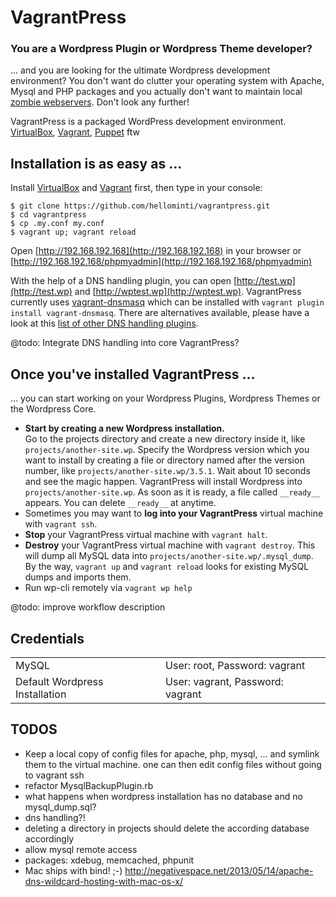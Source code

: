 # VagrantPress

### You are a Wordpress Plugin or Wordpress Theme developer?

... and you are looking for the ultimate Wordpress development environment? You don't want do clutter
your operating system with Apache, Mysql and PHP packages and you actually don't want to maintain 
local [zombie webservers](http://en.wikipedia.org/wiki/Zombie_computer). Don't look any further!


VagrantPress is a packaged WordPress development environment. 
[VirtualBox](https://www.virtualbox.org/), 
[Vagrant](http://www.vagrantup.com/), 
[Puppet](https://puppetlabs.com/puppet/what-is-puppet/) ftw


## Installation is as easy as ...

Install [VirtualBox](https://www.virtualbox.org/wiki/Downloads) and [Vagrant](http://downloads.vagrantup.com/) first,
then type in your console:

```
$ git clone https://github.com/hellominti/vagrantpress.git
$ cd vagrantpress
$ cp .my.conf my.conf
$ vagrant up; vagrant reload
```

Open [http://192.168.192.168](http://192.168.192.168) in your browser or [http://192.168.192.168/phpmyadmin](http://192.168.192.168/phpmyadmin)

With the help of a DNS handling plugin, you can open  [http://test.wp](http://test.wp) 
and [http://wptest.wp](http://wptest.wp). VagrantPress currently uses [vagrant-dnsmasq](https://github.com/mattes/vagrant-dnsmasq)
which can be installed with ```vagrant plugin install vagrant-dnsmasq```. There are alternatives available, please have a look at this 
[list of other DNS handling plugins](https://github.com/mitchellh/vagrant/wiki/Available-Vagrant-Plugins#local-domain-resolution).

@todo: Integrate DNS handling into core VagrantPress?

## Once you've installed VagrantPress ...

... you can start working on your Wordpress Plugins, Wordpress Themes or the Wordpress Core.

 * __Start by creating a new Wordpress installation.__  
   Go to the projects directory and create a new directory inside it, like ```projects/another-site.wp```. 
   Specify the Wordpress version which you want to install by creating a file or directory named after 
   the version number, like ```projects/another-site.wp/3.5.1```. Wait about 10 seconds and see the magic happen. 
   VagrantPress will install Wordpress into ```projects/another-site.wp```. As soon as it is ready,
   a file called ```__ready__``` appears. You can delete ```__ready__``` at anytime.
 * Sometimes you may want to __log into your VagrantPress__ virtual machine with ```vagrant ssh```.
 * __Stop__ your VagrantPress virtual machine with ```vagrant halt```. 
 * __Destroy__ your VagrantPress virtual machine with ```vagrant destroy```. This will dump all MySQL data
   into ```projects/another-site.wp/.mysql_dump```. By the way, ```vagrant up``` and ```vagrant reload```
   looks for existing MySQL dumps and imports them.
 * Run wp-cli remotely via ```vagrant wp help```

@todo: improve workflow description


## Credentials

<table>
  <tr>
    <td>MySQL</td>
    <td>User: root, Password: vagrant</td>
  </tr>
  <tr>
    <td>Default Wordpress Installation</td>
    <td>User: vagrant, Password: vagrant</td>
  </tr>
</table>


## TODOS

 * Keep a local copy of config files for apache, php, mysql, ... and symlink them to the virtual machine. 
   one can then edit config files without going to vagrant ssh 
 * refactor MysqlBackupPlugin.rb
 * what happens when wordpress installation has no database and no mysql_dump.sql?
 * dns handling?!
 * deleting a directory in projects should delete the according database accordingly
 * allow mysql remote access
 * packages: xdebug, memcached, phpunit
 * Mac ships with bind! ;-) http://negativespace.net/2013/05/14/apache-dns-wildcard-hosting-with-mac-os-x/


